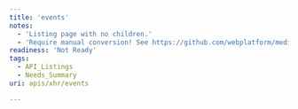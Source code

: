 ```yaml
---
title: 'events'
notes:
  - 'Listing page with no children.'
  - 'Require manual conversion! See https://github.com/webplatform/mediawiki-conversion/issues/24'
readiness: 'Not Ready'
tags:
  - API_Listings
  - Needs_Summary
uri: apis/xhr/events

---
```

<p><br/></p>

<p><br/></p><p><br/></p><p><br/></p><p><br/></p><p><br/></p>
